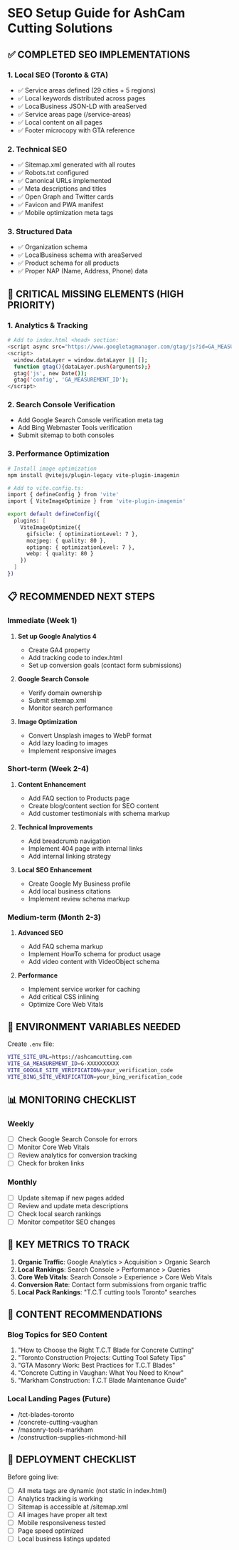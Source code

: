 # SEO Setup Guide for AshCam Cutting Solutions

## ✅ COMPLETED SEO IMPLEMENTATIONS

### 1. Local SEO (Toronto & GTA)
- ✅ Service areas defined (29 cities + 5 regions)
- ✅ Local keywords distributed across pages
- ✅ LocalBusiness JSON-LD with areaServed
- ✅ Service areas page (/service-areas)
- ✅ Local content on all pages
- ✅ Footer microcopy with GTA reference

### 2. Technical SEO
- ✅ Sitemap.xml generated with all routes
- ✅ Robots.txt configured
- ✅ Canonical URLs implemented
- ✅ Meta descriptions and titles
- ✅ Open Graph and Twitter cards
- ✅ Favicon and PWA manifest
- ✅ Mobile optimization meta tags

### 3. Structured Data
- ✅ Organization schema
- ✅ LocalBusiness schema with areaServed
- ✅ Product schema for all products
- ✅ Proper NAP (Name, Address, Phone) data

## 🚨 CRITICAL MISSING ELEMENTS (HIGH PRIORITY)

### 1. Analytics & Tracking
```bash
# Add to index.html <head> section:
<script async src="https://www.googletagmanager.com/gtag/js?id=GA_MEASUREMENT_ID"></script>
<script>
  window.dataLayer = window.dataLayer || [];
  function gtag(){dataLayer.push(arguments);}
  gtag('js', new Date());
  gtag('config', 'GA_MEASUREMENT_ID');
</script>
```

### 2. Search Console Verification
- Add Google Search Console verification meta tag
- Add Bing Webmaster Tools verification
- Submit sitemap to both consoles

### 3. Performance Optimization
```bash
# Install image optimization
npm install @vitejs/plugin-legacy vite-plugin-imagemin

# Add to vite.config.ts:
import { defineConfig } from 'vite'
import { ViteImageOptimize } from 'vite-plugin-imagemin'

export default defineConfig({
  plugins: [
    ViteImageOptimize({
      gifsicle: { optimizationLevel: 7 },
      mozjpeg: { quality: 80 },
      optipng: { optimizationLevel: 7 },
      webp: { quality: 80 }
    })
  ]
})
```

## 📋 RECOMMENDED NEXT STEPS

### Immediate (Week 1)
1. **Set up Google Analytics 4**
   - Create GA4 property
   - Add tracking code to index.html
   - Set up conversion goals (contact form submissions)

2. **Google Search Console**
   - Verify domain ownership
   - Submit sitemap.xml
   - Monitor search performance

3. **Image Optimization**
   - Convert Unsplash images to WebP format
   - Add lazy loading to images
   - Implement responsive images

### Short-term (Week 2-4)
1. **Content Enhancement**
   - Add FAQ section to Products page
   - Create blog/content section for SEO content
   - Add customer testimonials with schema markup

2. **Technical Improvements**
   - Add breadcrumb navigation
   - Implement 404 page with internal links
   - Add internal linking strategy

3. **Local SEO Enhancement**
   - Create Google My Business profile
   - Add local business citations
   - Implement review schema markup

### Medium-term (Month 2-3)
1. **Advanced SEO**
   - Add FAQ schema markup
   - Implement HowTo schema for product usage
   - Add video content with VideoObject schema

2. **Performance**
   - Implement service worker for caching
   - Add critical CSS inlining
   - Optimize Core Web Vitals

## 🔧 ENVIRONMENT VARIABLES NEEDED

Create `.env` file:
```bash
VITE_SITE_URL=https://ashcamcutting.com
VITE_GA_MEASUREMENT_ID=G-XXXXXXXXXX
VITE_GOOGLE_SITE_VERIFICATION=your_verification_code
VITE_BING_SITE_VERIFICATION=your_bing_verification_code
```

## 📊 MONITORING CHECKLIST

### Weekly
- [ ] Check Google Search Console for errors
- [ ] Monitor Core Web Vitals
- [ ] Review analytics for conversion tracking
- [ ] Check for broken links

### Monthly
- [ ] Update sitemap if new pages added
- [ ] Review and update meta descriptions
- [ ] Check local search rankings
- [ ] Monitor competitor SEO changes

## 🎯 KEY METRICS TO TRACK

1. **Organic Traffic**: Google Analytics > Acquisition > Organic Search
2. **Local Rankings**: Search Console > Performance > Queries
3. **Core Web Vitals**: Search Console > Experience > Core Web Vitals
4. **Conversion Rate**: Contact form submissions from organic traffic
5. **Local Pack Rankings**: "T.C.T cutting tools Toronto" searches

## 📝 CONTENT RECOMMENDATIONS

### Blog Topics for SEO Content
1. "How to Choose the Right T.C.T Blade for Concrete Cutting"
2. "Toronto Construction Projects: Cutting Tool Safety Tips"
3. "GTA Masonry Work: Best Practices for T.C.T Blades"
4. "Concrete Cutting in Vaughan: What You Need to Know"
5. "Markham Construction: T.C.T Blade Maintenance Guide"

### Local Landing Pages (Future)
- /tct-blades-toronto
- /concrete-cutting-vaughan
- /masonry-tools-markham
- /construction-supplies-richmond-hill

## 🚀 DEPLOYMENT CHECKLIST

Before going live:
- [ ] All meta tags are dynamic (not static in index.html)
- [ ] Analytics tracking is working
- [ ] Sitemap is accessible at /sitemap.xml
- [ ] All images have proper alt text
- [ ] Mobile responsiveness tested
- [ ] Page speed optimized
- [ ] Local business listings updated

